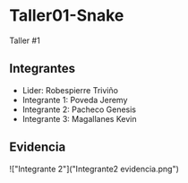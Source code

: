 # Taller01-Snake
Taller #1
## Integrantes
- Lider: Robespierre Triviño
- Integrante 1: Poveda Jeremy
- Integrante 2: Pacheco Genesis
- Integrante 3: Magallanes Kevin

## Evidencia
!["Integrante 2"]("Integrante2 evidencia.png")
